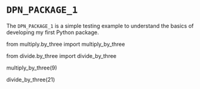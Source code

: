 # `DPN_PACKAGE_1`

The `DPN_PACKAGE_1` is a simple testing example to understand the basics of developing my first Python package.

from multiply.by_three import multiply_by_three

from divide.by_three import divide_by_three

multiply_by_three(9)

divide_by_three(21)